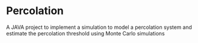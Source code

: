 # Percolation
A JAVA project to implement a simulation to model a percolation system and estimate the percolation threshold using Monte Carlo simulations
